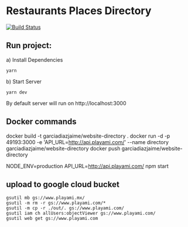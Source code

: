 # Restaurants Places Directory

[![Build Status](https://travis-ci.org/garciadiazjaime/website-directory.svg)](https://travis-ci.org/garciadiazjaime/website-directory)

## Run project:
a) Install Dependencies

`yarn`

b) Start Server

`yarn dev`

By default server will run on http://localhost:3000


## Docker commands
docker build -t garciadiazjaime/website-directory .
docker run -d -p 49193:3000 -e 'API_URL=http://api.playami.com/' --name directory garciadiazjaime/website-directory
docker push garciadiazjaime/website-directory

NODE_ENV=production API_URL=http://api.playami.com/ npm start

## upload to google cloud bucket

```
gsutil mb gs://www.playami.mx/
gsutil -m rm -r gs://www.playami.com/*
gsutil -m cp -r ./out/. gs://www.playami.com/
gsutil iam ch allUsers:objectViewer gs://www.playami.com/
gsutil web get gs://www.playami.com
```
